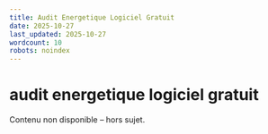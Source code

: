 ```yaml
---
title: Audit Energetique Logiciel Gratuit
date: 2025-10-27
last_updated: 2025-10-27
wordcount: 10
robots: noindex
---
```


# audit energetique logiciel gratuit

Contenu non disponible – hors sujet.
